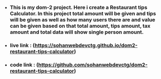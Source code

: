* ### This is my dom-2 project. Here i create a Restaurant tips Calculator. In this project total amount will be given and tips will be given as well as how many users there are and value can be given based on that total amount, tips amount, tax amount and total data will show single person amount.

* ### live link : (https://sohanwebdevctg.github.io/dom2-restaurant-tips-calculator)
* ### code link : (https://github.com/sohanwebdevctg/dom2-restaurant-tips-calculator)